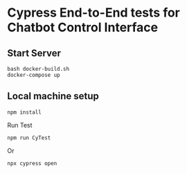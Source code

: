 # Cypress End-to-End tests for Chatbot Control Interface

## Start Server

```
bash docker-build.sh
docker-compose up
```

## Local machine setup
```
npm install
```
Run Test
```
npm run CyTest
```
Or
```
npx cypress open
```